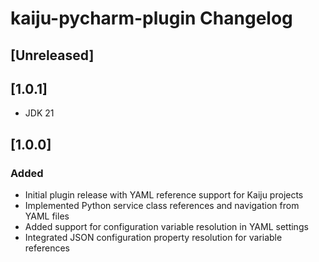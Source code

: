 <!-- Keep a Changelog guide -> https://keepachangelog.com -->

# kaiju-pycharm-plugin Changelog


## [Unreleased]

## [1.0.1]
- JDK 21

## [1.0.0]
### Added
- Initial plugin release with YAML reference support for Kaiju projects
- Implemented Python service class references and navigation from YAML files
- Added support for configuration variable resolution in YAML settings
- Integrated JSON configuration property resolution for variable references
